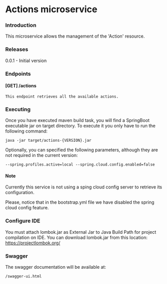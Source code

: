 Actions microservice 
============================================

### Introduction

This microservice allows the management of the 'Action' resource. 

### Releases

0.0.1 - Initial version



### Endpoints

#### [GET] /actions

	This endpoint retrieves all the available actions.
	

### Executing

Once you have executed maven build task, you will find a SpringBoot executable jar on target directory. To execute it you only have to run the following command:
		
	java -jar target/actions-{VERSION}.jar

Optionally, you can specified the following parameters, although they are not required in the current version:

	--spring.profiles.active=local --spring.cloud.config.enabled=false
	

#### Note

Currently this service is not using a sping cloud config server to retrieve its configuration.

Please, notice that in the bootstrap.yml file we have disabled the spring cloud config feature.


### Configure IDE

You must attach lombok.jar as External Jar to Java Build Path for project compilation on IDE. 
You can download lombok.jar from this location: https://projectlombok.org/ 


### Swagger

The swagger documentation will be available at:

	/swagger-ui.html
	
